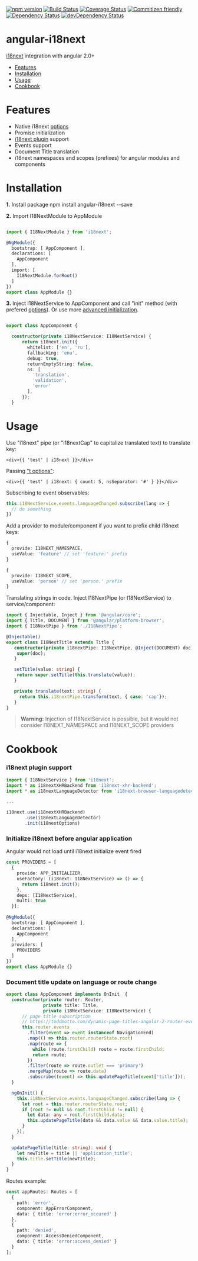 [![npm version](https://badge.fury.io/js/angular-i18next.svg)](https://badge.fury.io/js/angular-i18next)
[![Build Status](https://travis-ci.org/Romanchuk/angular-i18next.svg?branch=master)](https://travis-ci.org/Romanchuk/angular-i18next)
[![Coverage Status](https://coveralls.io/repos/github/Romanchuk/angular-i18next/badge.svg?branch=master)](https://coveralls.io/github/Romanchuk/angular-i18next?branch=master)
[![Commitizen friendly](https://img.shields.io/badge/commitizen-friendly-brightgreen.svg)](http://commitizen.github.io/cz-cli/)
[![Dependency Status](https://david-dm.org/Romanchuk/angular-i18next.svg)](https://david-dm.org/Romanchuk/angular-i18next)
[![devDependency Status](https://david-dm.org/Romanchuk/angular-i18next/dev-status.svg)](https://david-dm.org/Romanchuk/angular-i18next?type=dev)

# angular-i18next
[i18next](http://i18next.com/) integration with angular 2.0+

 - [Features](#features)
 - [Installation](#installation)
 - [Usage](#usage)
 - [Cookbook](#cookbook)


# Features

- Native i18next [options](http://i18next.com/docs/options/#init-options)
- Promise initialization
- [i18next plugin](http://i18next.com/docs/ownplugin/) support 
- Events support
- Document Title translation
- i18next namespaces and scopes (prefixes) for angular modules and components

# Installation

**1.** Install package
    npm install angular-i18next --save

**2.** Import I18NextModule to AppModule

```typescript

import { I18NextModule } from 'i18next';

@NgModule({
  bootstrap: [ AppComponent ],
  declarations: [   
    AppComponent
  ],
  import: [
    I18NextModule.forRoot()
  ]
})
export class AppModule {}

```
**3.** Inject I18NextService to AppComponent and call "init" method (with prefered [options]( http://i18next.com/docs/options/#init-options)). Or use more [advanced initialization](#initialize-i18next-before-angular-application).
```typescript

export class AppComponent {

  constructor(private i18NextService: I18NextService) {
      return i18next.init({
        whitelist: ['en', 'ru'],
        fallbackLng: 'enu',
        debug: true,
        returnEmptyString: false,
        ns: [
          'translation',
          'validation',
          'error'          
        ],
      });
  }
```

# Usage

Use "i18next" pipe (or "i18nextCap" to capitalize translated text) to translate key:

    <div>{{ 'test' | i18next }}</div>

Passing ["t options"](http://i18next.com/docs/options/#t-options):

    <div>{{ 'test' | i18next: { count: 5, nsSeparator: '#' } }}</div>


Subscribing to event observables:
```typescript
this.i18NextService.events.languageChanged.subscribe(lang => {
  // do something
})
```

Add a provider to module/component if you want to prefix child i18next keys:
```typescript
{
  provide: I18NEXT_NAMESPACE,
  useValue: 'feature' // set 'feature:' prefix 
}
```
```typescript
{
  provide: I18NEXT_SCOPE,
  useValue: 'person' // set 'person.' prefix 
}
```

Translating strings in code. Inject I18NextPipe (or I18NextService) to service/component:
```typescript
import { Injectable, Inject } from '@angular/core';
import { Title, DOCUMENT } from '@angular/platform-browser';
import { I18NextPipe } from './I18NextPipe';

@Injectable()
export class I18NextTitle extends Title {
   constructor(private i18nextPipe: I18NextPipe, @Inject(DOCUMENT) doc) {
    super(doc);
   }

   setTitle(value: string) {
    return super.setTitle(this.translate(value));
   }

   private translate(text: string) {
     return this.i18nextPipe.transform(text, { case: 'cap'});
   }
}

```

> **Warning:** Injection of I18NextService is possible, but it would not consider I18NEXT_NAMESPACE and I18NEXT_SCOPE providers


# Cookbook

### i18next plugin support

```typescript
import { I18NextService } from 'i18next';
import * as i18nextXHRBackend from 'i18next-xhr-backend';
import * as i18nextLanguageDetector from 'i18next-browser-languagedetector';

...

i18next.use(i18nextXHRBackend)
       .use(i18nextLanguageDetector)
       .init(i18nextOptions)
```




### Initialize i18next before angular application
Angular would not load until i18next initialize event fired
```typescript
const PROVIDERS = [
  {
    provide: APP_INITIALIZER,
    useFactory: (i18next: I18NextService) => () => {
      return i18next.init();
    },
    deps: [I18NextService],
    multi: true
  }];
   
@NgModule({
  bootstrap: [ AppComponent ],
  declarations: [   
    AppComponent
  ],
  providers: [
    PROVIDERS
  ]
})
export class AppModule {}
```



### Document title update on language or route change


```typescript
export class AppComponent implements OnInit  {
  constructor(private router: Router,
              private title: Title,
              private i18NextService: I18NextService) {
      // page title subscription
      // https://toddmotto.com/dynamic-page-titles-angular-2-router-events#final-code
      this.router.events
        .filter(event => event instanceof NavigationEnd)
        .map(() => this.router.routerState.root)
        .map(route => {
          while (route.firstChild) route = route.firstChild;
          return route;
        })
        .filter(route => route.outlet === 'primary')
        .mergeMap(route => route.data)
        .subscribe((event) => this.updatePageTitle(event['title']));
  }

  ngOnInit() {
    this.i18NextService.events.languageChanged.subscribe(lang => {
      let root = this.router.routerState.root;
      if (root != null && root.firstChild != null) {
        let data: any = root.firstChild.data;
        this.updatePageTitle(data && data.value && data.value.title);
      }
    });
  }

  updatePageTitle(title: string): void {
    let newTitle = title || 'application_title';
    this.title.setTitle(newTitle);
  }
}
```
Routes example:
```typescript
const appRoutes: Routes = [
  { 
    path: 'error',
    component: AppErrorComponent,
    data: { title: 'error:error_occured' }
  },
  { 
    path: 'denied',
    component: AccessDeniedComponent,
    data: { title: 'error:access_denied' }
  }
];
```
